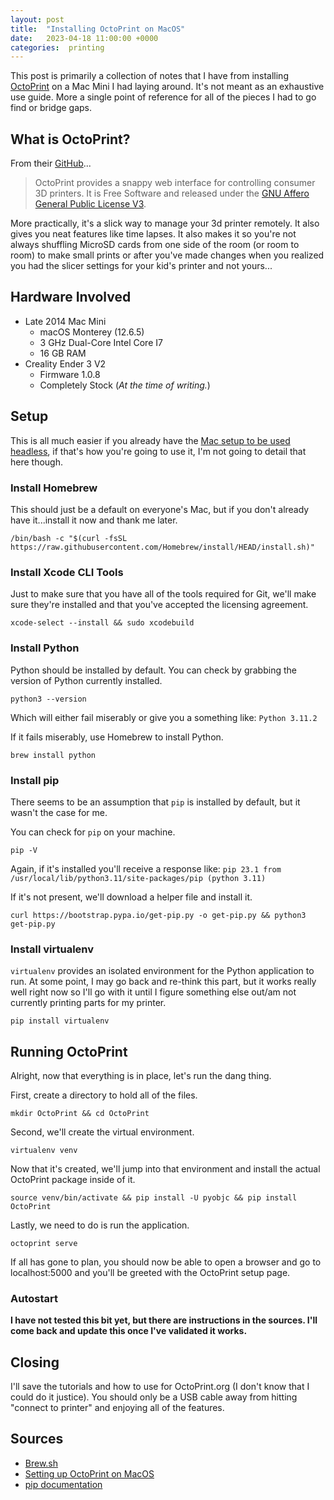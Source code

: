 ```yaml
---
layout: post
title:  "Installing OctoPrint on MacOS"
date:   2023-04-18 11:00:00 +0000
categories:  printing
---
```


This post is primarily a collection of notes that I have from installing [OctoPrint](https://octoprint.org/) on a Mac Mini I had laying around. It's not meant as an exhaustive use guide. More a single point of reference for all of the pieces I had to go find or bridge gaps.

## What is OctoPrint?

From their [GitHub](https://github.com/OctoPrint/OctoPrint)...

> OctoPrint provides a snappy web interface for controlling consumer 3D printers. It is Free Software and released under the [GNU Affero General Public License V3](https://www.gnu.org/licenses/agpl-3.0.html).

More practically, it's a slick way to manage your 3d printer remotely. It also gives you neat features like time lapses. It also makes it so you're not always shuffling MicroSD cards from one side of the room (or room to room) to make small prints or after you've made changes when you realized you had the slicer settings for your kid's printer and not yours...

## Hardware Involved

* Late 2014 Mac Mini
  * macOS Monterey (12.6.5)
  * 3 GHz Dual-Core Intel Core I7
  * 16 GB RAM
* Creality Ender 3 V2
  * Firmware 1.0.8
  * Completely Stock (*At the time of writing.*)

## Setup

This is all much easier if you already have the [Mac setup to be used headless](https://www.imore.com/how-set-your-new-mac-mini-use-without-monitor), if that's how you're going to use it, I'm not going to detail that here though. 

### Install Homebrew

This should just be a default on everyone's Mac, but if you don't already have it...install it now and thank me later. 

```console
/bin/bash -c "$(curl -fsSL https://raw.githubusercontent.com/Homebrew/install/HEAD/install.sh)"
```

### Install Xcode CLI Tools

Just to make sure that you have all of the tools required for Git, we'll make sure they're installed and that you've accepted the licensing agreement.

```console
xcode-select --install && sudo xcodebuild
```

### Install Python

Python should be installed by default. You can check by grabbing the version of Python currently installed. 

```console
python3 --version
```

Which will either fail miserably or give you a something like: `Python 3.11.2`

If it fails miserably, use Homebrew to install Python. 

```console
brew install python
```

### Install pip

There seems to be an assumption that `pip` is installed by default, but it wasn't the case for me. 

You can check for `pip` on your machine. 

```console
pip -V
```

Again, if it's installed you'll receive a response like: `pip 23.1 from /usr/local/lib/python3.11/site-packages/pip (python 3.11)`

If it's not present, we'll download a helper file and install it. 

```console
curl https://bootstrap.pypa.io/get-pip.py -o get-pip.py && python3 get-pip.py
```

### Install virtualenv

`virtualenv` provides an isolated environment for the Python application to run. At some point, I may go back and re-think this part, but it works really well right now so I'll go with it until I figure something else out/am not currently printing parts for my printer.

```console
pip install virtualenv
```

## Running OctoPrint

Alright, now that everything is in place, let's run the dang thing. 

First, create a directory to hold all of the files. 

```console
mkdir OctoPrint && cd OctoPrint
```

Second, we'll create the virtual environment.

```console
virtualenv venv
```

Now that it's created, we'll jump into that environment and install the actual OctoPrint package inside of it. 

```console
source venv/bin/activate && pip install -U pyobjc && pip install OctoPrint
```

Lastly, we need to do is run the application. 

```console
octoprint serve
```

If all has gone to plan, you should now be able to open a browser and go to localhost:5000 and you'll be greeted with the OctoPrint setup page. 

### Autostart

**I have not tested this bit yet, but there are instructions in the sources. I'll come back and update this once I've validated it works.** 

## Closing

I'll save the tutorials and how to use for OctoPrint.org (I don't know that I could do it justice). You should only be a USB cable away from hitting "connect to printer" and enjoying all of the features. 

## Sources
* [Brew.sh](https://brew.sh/)
* [Setting up OctoPrint on MacOS](https://community.octoprint.org/t/setting-up-octoprint-on-macos/13425)
* [pip documentation](https://pip.pypa.io/en/stable/installation/)
